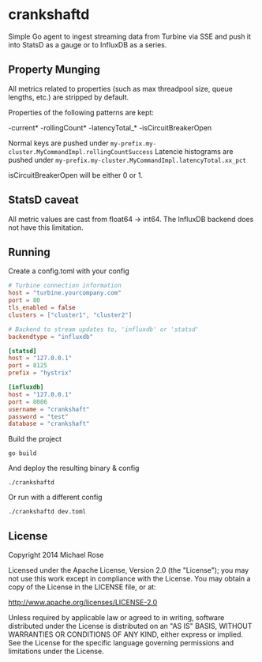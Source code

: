 crankshaftd
===========

Simple Go agent to ingest streaming data from Turbine via SSE and push it into StatsD as a gauge or to InfluxDB as a series.

## Property Munging

All metrics related to properties (such as max threadpool size, queue lengths, etc.) are stripped by default.

Properties of the following patterns are kept:

-current*
-rollingCount*
-latencyTotal_*
-isCircuitBreakerOpen

Normal keys are pushed under `my-prefix.my-cluster.MyCommandImpl.rollingCountSuccess`
Latencie histograms are pushed under `my-prefix.my-cluster.MyCommandImpl.latencyTotal.xx_pct`

isCircuitBreakerOpen will be either 0 or 1.

## StatsD caveat

All metric values are cast from float64 -> int64. The InfluxDB backend does not have this limitation.

## Running

Create a config.toml with your config

```toml
# Turbine connection information
host = "turbine.yourcompany.com"
port = 80
tls_enabled = false
clusters = ["cluster1", "cluster2"]

# Backend to stream updates to, 'influxdb' or 'statsd'
backendtype = "influxdb"

[statsd]
host = "127.0.0.1"
port = 8125
prefix = "hystrix"

[influxdb]
host = "127.0.0.1"
port = 8086
username = "crankshaft"
password = "test"
database = "crankshaft"
```

Build the project

    go build
  
And deploy the resulting binary & config

    ./crankshaftd
    
Or run with a different config

    ./crankshaftd dev.toml


## License

Copyright 2014 Michael Rose

Licensed under the Apache License, Version 2.0 (the "License"); you may not use this work except in compliance with the License. You may obtain a copy of the License in the LICENSE file, or at:

http://www.apache.org/licenses/LICENSE-2.0

Unless required by applicable law or agreed to in writing, software distributed under the License is distributed on an "AS IS" BASIS, WITHOUT WARRANTIES OR CONDITIONS OF ANY KIND, either express or implied. See the License for the specific language governing permissions and limitations under the License.

